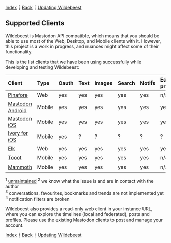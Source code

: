[Index](../README.md) ┊ [Back](access-policy.md) ┊ [Updating Wildebeest](updating.md)

## Supported Clients

Wildebeest is Mastodon API compatible, which means that you should be able to use most of the Web, Desktop, and Mobile clients with it. However, this project is a work in progress, and nuances might affect some of their functionality.

This is the list clients that we have been using successfully while developing and testing Wildebeest:

| Client                | Type    | Oauth | Text | Images | Search | Notifs | Edit<br>profile | Source       | Works?
| :-------------------- | :------ | :---- | :--- | :----- | :----- | :----- | :-----------    | :----------- | :---
| [Pinafore][1]         | Web     | yes   | yes  | yes    | yes    | yes    | n/a             | [github][2]  | ✅ <sup>1</sup>
| [Mastodon Android][4] | Mobile  | yes   | yes  | yes    | yes    | yes    | yes             | [github][5]  | ✅
| [Mastodon iOS][3]     | Mobile  | yes   | yes  | yes    | yes    | yes    | yes             | [github][6]  | ✅
| [Ivory for iOS][7]    | Mobile  | yes   | ?    | ?      | ?      | ?      | ?               | n/a          | ❌ <sup>2</sup>
| [Elk][8]              | Web     | yes   | yes  | yes    | yes    | yes    | yes             | [github][9]  | ✅ <sup>3</sup>
| [Tooot][10]           | Mobile  | yes   | yes  | yes    | yes    | yes    | n/a             | [github][11] | ✅ <sup>3</sup>
| [Mammoth][12]         | Mobile  | yes   | yes  | yes    | yes    | yes    | n/a             | n/a          | ✅ <sup>3</sup> <sup>4</sup>

<sup>1</sup> [unmaintained](pinafore-unmaintained)
<sup>2</sup> we know what the issue is and are in contact with the author<br/>
<sup>3</sup> [conversations][conversations], [favourites][favorites], [bookmarks][bookmarks] and [trends][trends] are not implemented yet<br/>
<sup>4</sup> notification filters are broken

Wildebeest also provides a read-only web client in your instance URL, where you can explore the timelines (local and federated), posts and profiles. Please use the existing Mastodon clients to post and manage your account.

[Index](../README.md) ┊ [Back](access-policy.md) ┊ [Updating Wildebeest](updating.md)

[1]: https://pinafore.social/
[2]: https://github.com/nolanlawson/pinafore
[3]: https://apps.apple.com/us/app/mastodon-for-iphone/id1571998974
[4]: https://play.google.com/store/apps/details?id=org.joinmastodon.android
[5]: https://github.com/mastodon/mastodon-android
[6]: https://github.com/mastodon/mastodon-ios
[7]: https://tapbots.com/ivory/
[8]: https://elk.zone/
[9]: https://github.com/elk-zone/elk
[10]: https://tooot.app/
[11]: https://github.com/tooot-app
[12]: https://testflight.apple.com/join/ejJ70WEq
[favorites]: https://docs.joinmastodon.org/methods/favourites/
[bookmarks]: https://docs.joinmastodon.org/methods/bookmarks/
[trends]: https://docs.joinmastodon.org/methods/trends/
[conversations]: https://docs.joinmastodon.org/methods/conversations/
[pinafore-unmaintained]: https://nolanlawson.com/2023/01/09/retiring-pinafore/
